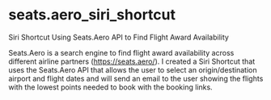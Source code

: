 # seats.aero_siri_shortcut
Siri Shortcut Using Seats.Aero API to Find Flight Award Availability

Seats.Aero is a search engine to find flight award availability across different airline partners (https://seats.aero/). I created a Siri Shortcut that uses the Seats.Aero API that allows the user to select an origin/destination airport and flight dates and will send an email to the user showing the flights with the lowest points needed to book with the booking links.
